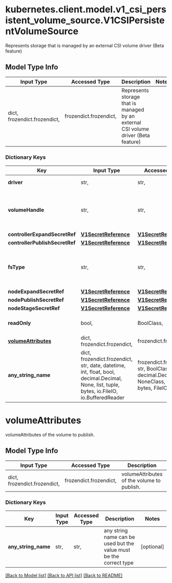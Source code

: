# kubernetes.client.model.v1_csi_persistent_volume_source.V1CSIPersistentVolumeSource

Represents storage that is managed by an external CSI volume driver (Beta feature)

## Model Type Info
Input Type | Accessed Type | Description | Notes
------------ | ------------- | ------------- | -------------
dict, frozendict.frozendict,  | frozendict.frozendict,  | Represents storage that is managed by an external CSI volume driver (Beta feature) | 

### Dictionary Keys
Key | Input Type | Accessed Type | Description | Notes
------------ | ------------- | ------------- | ------------- | -------------
**driver** | str,  | str,  | driver is the name of the driver to use for this volume. Required. | 
**volumeHandle** | str,  | str,  | volumeHandle is the unique volume name returned by the CSI volume plugin’s CreateVolume to refer to the volume on all subsequent calls. Required. | 
**controllerExpandSecretRef** | [**V1SecretReference**](V1SecretReference.md) | [**V1SecretReference**](V1SecretReference.md) |  | [optional] 
**controllerPublishSecretRef** | [**V1SecretReference**](V1SecretReference.md) | [**V1SecretReference**](V1SecretReference.md) |  | [optional] 
**fsType** | str,  | str,  | fsType to mount. Must be a filesystem type supported by the host operating system. Ex. \&quot;ext4\&quot;, \&quot;xfs\&quot;, \&quot;ntfs\&quot;. | [optional] 
**nodeExpandSecretRef** | [**V1SecretReference**](V1SecretReference.md) | [**V1SecretReference**](V1SecretReference.md) |  | [optional] 
**nodePublishSecretRef** | [**V1SecretReference**](V1SecretReference.md) | [**V1SecretReference**](V1SecretReference.md) |  | [optional] 
**nodeStageSecretRef** | [**V1SecretReference**](V1SecretReference.md) | [**V1SecretReference**](V1SecretReference.md) |  | [optional] 
**readOnly** | bool,  | BoolClass,  | readOnly value to pass to ControllerPublishVolumeRequest. Defaults to false (read/write). | [optional] 
**[volumeAttributes](#volumeAttributes)** | dict, frozendict.frozendict,  | frozendict.frozendict,  | volumeAttributes of the volume to publish. | [optional] 
**any_string_name** | dict, frozendict.frozendict, str, date, datetime, int, float, bool, decimal.Decimal, None, list, tuple, bytes, io.FileIO, io.BufferedReader | frozendict.frozendict, str, BoolClass, decimal.Decimal, NoneClass, tuple, bytes, FileIO | any string name can be used but the value must be the correct type | [optional]

# volumeAttributes

volumeAttributes of the volume to publish.

## Model Type Info
Input Type | Accessed Type | Description | Notes
------------ | ------------- | ------------- | -------------
dict, frozendict.frozendict,  | frozendict.frozendict,  | volumeAttributes of the volume to publish. | 

### Dictionary Keys
Key | Input Type | Accessed Type | Description | Notes
------------ | ------------- | ------------- | ------------- | -------------
**any_string_name** | str,  | str,  | any string name can be used but the value must be the correct type | [optional] 

[[Back to Model list]](../../README.md#documentation-for-models) [[Back to API list]](../../README.md#documentation-for-api-endpoints) [[Back to README]](../../README.md)

